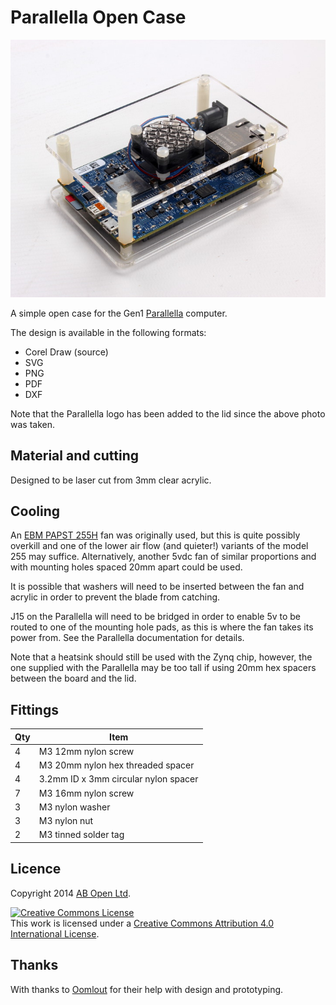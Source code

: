 # Parallella Open Case

![Parallella open case](/open-case-photo.jpg)

A simple open case for the Gen1 [Parallella](http://www.parallella.org/) computer.

The design is available in the following formats:

* Corel Draw (source)
* SVG
* PNG
* PDF
* DXF

Note that the Parallella logo has been added to the lid since the above photo was taken.

## Material and cutting

Designed to be laser cut from 3mm clear acrylic. 

## Cooling 

An [EBM PAPST 255H](http://www.ebmpapst.com/en/products/compact-fans/axial-compact-fans/axial_compact_fans_detail.php?pID=53708) fan was originally used, but this is quite possibly overkill and one of the lower air flow (and quieter!) variants of the model 255 may suffice. Alternatively, another 5vdc fan of similar proportions and with mounting holes spaced 20mm apart could be used.

It is possible that washers will need to be inserted between the fan and acrylic in order to prevent the blade from catching.

J15 on the Parallella will need to be bridged in order to enable 5v to be routed to one of the mounting hole pads, as this is where the fan takes its power from. See the Parallella documentation for details.

Note that a heatsink should still be used with the Zynq chip, however, the one supplied with the Parallella may be too tall if using 20mm hex spacers between the board and the lid.

## Fittings

| Qty | Item                                |
| --- | ----------------------------------- |
|  4  | M3 12mm nylon screw                 |
|  4  | M3 20mm nylon hex threaded spacer   |
|  4  | 3.2mm ID x 3mm circular nylon spacer|
|  7  | M3 16mm nylon screw                 |
|  3  | M3 nylon washer                     |
|  3  | M3 nylon nut                        |
|  2  | M3 tinned solder tag                |

## Licence

Copyright 2014 [AB Open Ltd](http://abopen.com).

<a rel="license" href="http://creativecommons.org/licenses/by/4.0/"><img alt="Creative Commons License" style="border-width:0" src="http://i.creativecommons.org/l/by/4.0/88x31.png" /></a><br />This work is licensed under a <a rel="license" href="http://creativecommons.org/licenses/by/4.0/">Creative Commons Attribution 4.0 International License</a>.

## Thanks

With thanks to [Oomlout](http://oomlout.co.uk/) for their help with design and prototyping.
